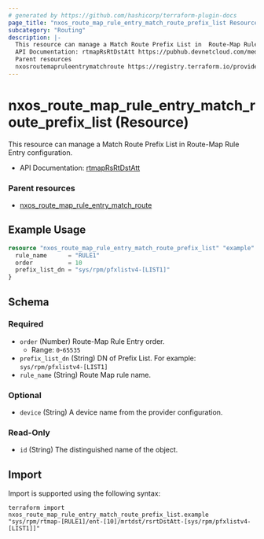```yaml
---
# generated by https://github.com/hashicorp/terraform-plugin-docs
page_title: "nxos_route_map_rule_entry_match_route_prefix_list Resource - terraform-provider-nxos"
subcategory: "Routing"
description: |-
  This resource can manage a Match Route Prefix List in  Route-Map Rule Entry configuration.
  API Documentation: rtmapRsRtDstAtt https://pubhub.devnetcloud.com/media/dme-docs-10-2-2/docs/Routing%20and%20Forwarding/rtmap:RsRtDstAtt/
  Parent resources
  nxosroutemapruleentrymatchroute https://registry.terraform.io/providers/netascode/nxos/latest/docs/resources/route_map_rule_entry_match_route
---
```


# nxos_route_map_rule_entry_match_route_prefix_list (Resource)

This resource can manage a Match Route Prefix List in  Route-Map Rule Entry configuration.

- API Documentation: [rtmapRsRtDstAtt](https://pubhub.devnetcloud.com/media/dme-docs-10-2-2/docs/Routing%20and%20Forwarding/rtmap:RsRtDstAtt/)

### Parent resources

- [nxos_route_map_rule_entry_match_route](https://registry.terraform.io/providers/netascode/nxos/latest/docs/resources/route_map_rule_entry_match_route)

## Example Usage

```terraform
resource "nxos_route_map_rule_entry_match_route_prefix_list" "example" {
  rule_name      = "RULE1"
  order          = 10
  prefix_list_dn = "sys/rpm/pfxlistv4-[LIST1]"
}
```

<!-- schema generated by tfplugindocs -->
## Schema

### Required

- `order` (Number) Route-Map Rule Entry order.
  - Range: `0`-`65535`
- `prefix_list_dn` (String) DN of Prefix List. For example: `sys/rpm/pfxlistv4-[LIST1]`
- `rule_name` (String) Route Map rule name.

### Optional

- `device` (String) A device name from the provider configuration.

### Read-Only

- `id` (String) The distinguished name of the object.

## Import

Import is supported using the following syntax:

```shell
terraform import nxos_route_map_rule_entry_match_route_prefix_list.example "sys/rpm/rtmap-[RULE1]/ent-[10]/mrtdst/rsrtDstAtt-[sys/rpm/pfxlistv4-[LIST1]]"
```
